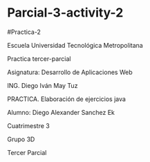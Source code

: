 # Parcial-3-activity-2
#Practica-2

Escuela Universidad Tecnológica Metropolitana

Practica tercer-parcial

Asignatura: Desarrollo de Aplicaciones Web

ING. Diego Iván May Tuz

PRACTICA. Elaboración de ejercicios java

Alumno: Diego Alexander Sanchez Ek

Cuatrimestre 3

Grupo 3D

Tercer Parcial
